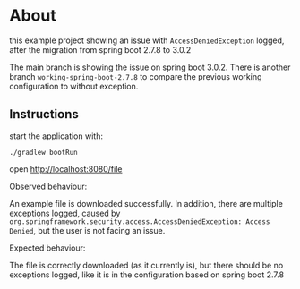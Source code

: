 # About

this example project showing an issue with `AccessDeniedException` logged, after the migration from spring boot 2.7.8 to 3.0.2

The main branch is showing the issue on spring boot 3.0.2. There is another branch `working-spring-boot-2.7.8` to compare the previous working configuration to without exception.

## Instructions

start the application with:
```
./gradlew bootRun
```

open [http://localhost:8080/file](http://localhost:8080/file)

Observed behaviour:

An example file is downloaded successfully.
In addition, there are multiple exceptions logged, caused by `org.springframework.security.access.AccessDeniedException: Access Denied`, but the user is not facing an issue.

Expected behaviour:

The file is correctly downloaded (as it currently is), but there should be no exceptions logged, like it is in the configuration based on spring boot 2.7.8
